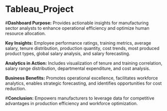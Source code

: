 # Tableau_Project

#**Dashboard Purpose:**
Provides actionable insights for manufacturing sector analysts to enhance operational efficiency and optimize human resource allocation.

**Key Insights:**
Employee performance ratings, training metrics, average salary, tenure distribution, production quantity, cost trends, most produced product types, global salary analysis, and salary forecasting.

**Analytics in Action:**
Includes visualization of tenure and training correlation, salary range distribution, departmental expenditure, and cost analysis.

**Business Benefits:**
Promotes operational excellence, facilitates workforce analytics, enables strategic forecasting, and identifies opportunities for cost reduction.

#**Conclusion:** 
Empowers manufacturers to leverage data for competitive advantages in production efficiency and workforce optimization.
